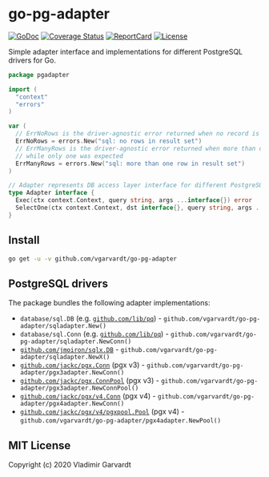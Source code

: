 # go-pg-adapter

[![GoDoc](https://godoc.org/github.com/vgarvardt/go-pg-adapter?status.svg)](https://godoc.org/github.com/vgarvardt/go-pg-adapter)
[![Coverage Status](https://codecov.io/gh/vgarvardt/go-pg-adapter/branch/master/graph/badge.svg)](https://codecov.io/gh/vgarvardt/go-pg-adapter)
[![ReportCard](https://goreportcard.com/badge/github.com/vgarvardt/go-pg-adapter)](https://goreportcard.com/report/github.com/vgarvardt/go-pg-adapter)
[![License](https://img.shields.io/npm/l/express.svg)](http://opensource.org/licenses/MIT)

Simple adapter interface and implementations for different PostgreSQL drivers for Go.

```go
package pgadapter

import (
  "context"
  "errors"
)

var (
  // ErrNoRows is the driver-agnostic error returned when no record is found
  ErrNoRows = errors.New("sql: no rows in result set")
  // ErrManyRows is the driver-agnostic error returned when more than one record is found
  // while only one was expected
  ErrManyRows = errors.New("sql: more than one row in result set")
)

// Adapter represents DB access layer interface for different PostgreSQL drivers
type Adapter interface {
  Exec(ctx context.Context, query string, args ...interface{}) error
  SelectOne(ctx context.Context, dst interface{}, query string, args ...interface{}) error
}
```

## Install

```bash
go get -u -v github.com/vgarvardt/go-pg-adapter
```

## PostgreSQL drivers

The package bundles the following adapter implementations:

- `database/sql.DB` (e.g. [`github.com/lib/pq`]) - `github.com/vgarvardt/go-pg-adapter/sqladapter.New()`
- `database/sql.Conn` (e.g. [`github.com/lib/pq`]) - `github.com/vgarvardt/go-pg-adapter/sqladapter.NewConn()`
- [`github.com/jmoiron/sqlx.DB`] - `github.com/vgarvardt/go-pg-adapter/sqladapter.NewX()`
- [`github.com/jackc/pgx.Conn`] (pgx v3) - `github.com/vgarvardt/go-pg-adapter/pgx3adapter.NewConn()`
- [`github.com/jackc/pgx.ConnPool`] (pgx v3) - `github.com/vgarvardt/go-pg-adapter/pgx3adapter.NewConnPool()`
- [`github.com/jackc/pgx/v4.Conn`] (pgx v4) - `github.com/vgarvardt/go-pg-adapter/pgx4adapter.NewConn()`
- [`github.com/jackc/pgx/v4/pgxpool.Pool`] (pgx v4) - `github.com/vgarvardt/go-pg-adapter/pgx4adapter.NewPool()`

## MIT License

Copyright (c) 2020 Vladimir Garvardt

<!-- @formatter:off -->
[`github.com/lib/pq`]: https://github.com/lib/pq
[`github.com/jmoiron/sqlx.DB`]: https://github.com/jmoiron/sqlx
[`github.com/jackc/pgx.Conn`]: https://github.com/jackc/pgx
[`github.com/jackc/pgx.ConnPool`]: https://github.com/jackc/pgx
[`github.com/jackc/pgx/v4.Conn`]: https://github.com/jackc/pgx
[`github.com/jackc/pgx/v4/pgxpool.Pool`]: https://github.com/jackc/pgx
